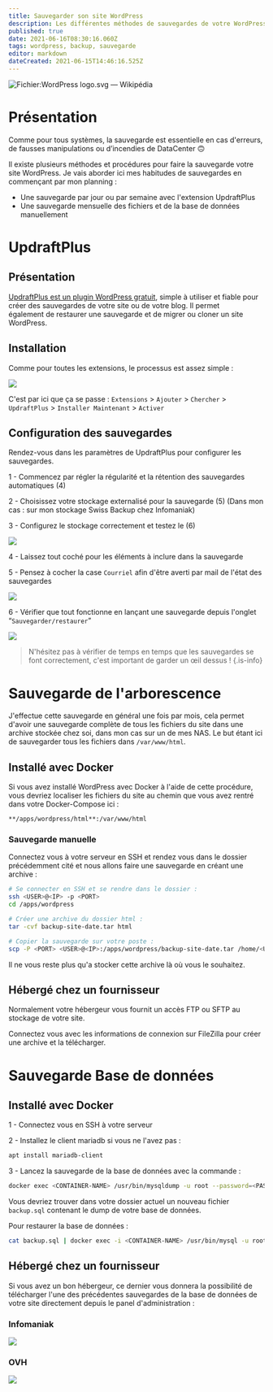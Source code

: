 ```yaml
---
title: Sauvegarder son site WordPress
description: Les différentes méthodes de sauvegardes de votre WordPress
published: true
date: 2021-06-16T08:30:16.060Z
tags: wordpress, backup, sauvegarde
editor: markdown
dateCreated: 2021-06-15T14:46:16.525Z
---
```


![Fichier:WordPress logo.svg — Wikipédia](https://upload.wikimedia.org/wikipedia/commons/thumb/2/20/WordPress_logo.svg/1200px-WordPress_logo.svg.png)

# Présentation

Comme pour tous systèmes, la sauvegarde est essentielle en cas d'erreurs, de fausses manipulations ou d’incendies de DataCenter 🙃

Il existe plusieurs méthodes et procédures pour faire la sauvegarde votre site WordPress. Je vais aborder ici mes habitudes de sauvegardes en commençant par mon planning :

-   Une sauvegarde par jour ou par semaine avec l'extension UpdraftPlus
-   Une sauvegarde mensuelle des fichiers et de la base de données manuellement

# UpdraftPlus

## Présentation

[UpdraftPlus est un plugin WordPress gratuit](https://fr.wordpress.org/plugins/updraftplus/), simple à utiliser et fiable pour créer des sauvegardes de votre site ou de votre blog. Il permet également de restaurer une sauvegarde et de migrer ou cloner un site WordPress.

## Installation

Comme pour toutes les extensions, le processus est assez simple : 

![](/images/wordpress/sauvegarde/wordpress_sauvegarde_1.png)

C'est par ici que ça se passe : `Extensions` > `Ajouter` > `Chercher` > `UpdraftPlus` > `Installer Maintenant` > `Activer`

## Configuration des sauvegardes

Rendez-vous dans les paramètres de UpdraftPlus pour configurer les sauvegardes. 

1 - Commencez par régler la régularité et la rétention des sauvegardes automatiques (4)

2 - Choisissez votre stockage externalisé pour la sauvegarde (5) (Dans mon cas : sur mon stockage Swiss Backup chez Infomaniak)

3 - Configurez le stockage correctement et testez le (6)

![](/images/wordpress/sauvegarde/wordpress_sauvegarde_2.png)

4 - Laissez tout coché pour les éléments à inclure dans la sauvegarde

5 - Pensez à cocher la case `Courriel` afin d'être averti par mail de l'état des sauvegardes

![](/images/wordpress/sauvegarde/wordpress_sauvegarde_3.png)

6 - Vérifier que tout fonctionne en lançant une sauvegarde depuis l'onglet “`Sauvegarder/restaurer`”

![](/images/wordpress/sauvegarde/wordpress_sauvegarde_4.png)

> N'hésitez pas à vérifier de temps en temps que les sauvegardes se font correctement, c'est important de garder un œil dessus !
{.is-info}

# Sauvegarde de l'arborescence

J'effectue cette sauvegarde en général une fois par mois, cela permet d'avoir une sauvegarde complète de tous les fichiers du site dans une archive stockée chez soi, dans mon cas sur un de mes NAS. Le but étant ici de sauvegarder tous les fichiers dans `/var/www/html`.

## Installé avec Docker

Si vous avez installé WordPress avec Docker à l'aide de cette procédure, vous devriez localiser les fichiers du site au chemin que vous avez rentré dans votre Docker-Compose ici :

`**/apps/wordpress/html**:/var/www/html`

### Sauvegarde manuelle

Connectez vous à votre serveur en SSH et rendez vous dans le dossier précédemment cité et nous allons faire une sauvegarde en créant une archive :

```bash
# Se connecter en SSH et se rendre dans le dossier :
ssh <USER>@<IP> -p <PORT>
cd /apps/wordpress

# Créer une archive du dossier html :
tar -cvf backup-site-date.tar html

# Copier la sauvegarde sur votre poste :
scp -P <PORT> <USER>@<IP>:/apps/wordpress/backup-site-date.tar /home/<USER>/Téléchargements
```

Il ne vous reste plus qu'a stocker cette archive là où vous le souhaitez.

## Hébergé chez un fournisseur

Normalement votre hébergeur vous fournit un accès FTP ou SFTP au stockage de votre site.

Connectez vous avec les informations de connexion sur FileZilla pour créer une archive et la télécharger. 

# Sauvegarde Base de données

## Installé avec Docker

1 - Connectez vous en SSH à votre serveur

2 - Installez le client mariadb si vous ne l'avez pas : 

```bash
apt install mariadb-client
```

3 - Lancez la sauvegarde de la base de données avec la commande :

```bash
docker exec <CONTAINER-NAME> /usr/bin/mysqldump -u root --password=<PASSWORD-ROOT> <DATABASE-NAME> > backup.sql
```

Vous devriez trouver dans votre dossier actuel un nouveau fichier `backup.sql` contenant le dump de votre base de données. 

Pour restaurer la base de données :

```bash
cat backup.sql | docker exec -i <CONTAINER-NAME> /usr/bin/mysql -u root --password=<PASSWORD-ROOT> <DATABASE-NAME>
```

## Hébergé chez un fournisseur

Si vous avez un bon hébergeur, ce dernier vous donnera la possibilité de télécharger l'une des précédentes sauvegardes de la base de données de votre site directement depuis le panel d'administration :

### Infomaniak

![](/images/wordpress/sauvegarde/wordpress_sauvegarde_5.png)

### OVH

![](/images/wordpress/sauvegarde/wordpress_sauvegarde_6.png)